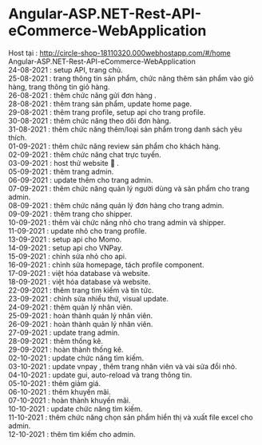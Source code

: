 # Angular-ASP.NET-Rest-API-eCommerce-WebApplication
Host tại : http://circle-shop-18110320.000webhostapp.com/#/home <br>
Angular-ASP.NET-Rest-API-eCommerce-WebApplication <br>
24-08-2021 : setup API, trang chủ.<br>
25-08-2021 : trang thông tin sản phẩm, chức năng thêm sản phẩm vào giỏ hàng, trang thông tin giỏ hàng.<br>
26-08-2021 : thêm chức năng gửi đơn hàng .<br>
28-08-2021 : thêm trang sản phẩm, update home page.<br>
29-08-2021 : thêm trang profile, setup api cho trang profile.<br>
30-08-2021 : thêm chức năng theo dõi đơn hàng.<br>
31-08-2021 : thêm chức năng thêm/loại sản phẩm trong danh sách yêu thích.<br>
01-09-2021 : thêm chức năng review sản phẩm cho khách hàng.<br>
02-09-2021 : thêm chức năng chat trực tuyến.<br>
03-09-2021 : host thử website :triumph: .<br>
05-09-2021 : thêm trang admin.<br>
06-09-2021 : update thêm cho trang admin.<br> 
07-09-2021 : thêm chức năng quản lý người dùng và sản phẩm cho trang admin.<br> 
08-09-2021 : thêm chức năng quản lý đơn hàng cho trang admin.<br>
09-09-2021 : thêm trang cho shipper.<br>
10-09-2021 : thêm vài chức năng nhỏ cho trang admin và shipper.<br>
11-09-2021 : update nhỏ cho trang profile.<br>
13-09-2021 : setup api cho Momo.<br>
14-09-2021 : setup api cho VNPay.<br>
15-09-2021 : chỉnh sửa nhỏ cho api.<br>
16-09-2021 : chỉnh sửa homepage, tách profile component.<br>
17-09-2021 : việt hóa database và website.<br>
18-09-2021 : việt hóa database và website.<br>
22-09-2021 : thêm trang tìm kiếm và tin tức.<br>
23-09-2021 : chỉnh sửa nhiều thứ, visual update.<br>
24-09-2021 : thêm quản lý nhân viên.<br>
25-09-2021 : hoàn thành quản lý nhân viên.<br>
26-09-2021 : hoàn thành quản lý nhân viên.<br>
27-09-2021 : update trang admin.<br>
28-09-2021 : thêm thống kê.<br>
29-09-2021 : hoàn thành thống kê.<br>
02-10-2021 : update chức năng tìm kiếm.<br>
03-10-2021 : update vnpay , thêm trang nhân viên và vài sửa đổi nhỏ.<br>
04-10-2021 : update gui, auto-reload và trang thông tin.<br>
05-10-2021 : thêm giảm giá.<br>
06-10-2021 : thêm khuyến mãi.<br>
07-10-2021 : hoàn thành khuyến mãi.<br>
10-10-2021 : update chức năng tìm kiếm.<br>
11-10-2021 : thêm chức năng chọn sản phẩm hiển thị và xuất file excel cho admin.<br>
12-10-2021 : thêm tìm kiếm cho admin.<br>
